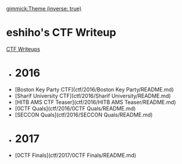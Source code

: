 [gimmick:Theme (inverse: true)](flatly)
# eshiho's CTF Writeup

[CTF Writeups]()

  * # 2016
  * [Boston Key Party CTF](ctf/2016/Boston Key Party/README.md)
  * [Sharif University CTF](ctf/2016/Sharif University/README.md)
  * [HITB AMS CTF Teaser](ctf/2016/HITB AMS Teaser/README.md)
  * [0CTF Quals](ctf/2016/0CTF Quals/README.md)
  * [SECCON Quals](ctf/2016/SECCON Quals/README.md)
  * # 2017
  * [0CTF Finals](ctf/2017/0CTF Finals/README.md)
